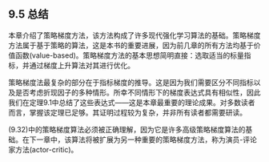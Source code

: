 ## 9.5 总结

本章介绍了策略梯度方法，该方法构成了许多现代强化学习算法的基础。策略梯度方法属于基于策略的算法，这是本书的重要进展，因为前几章的所有方法均基于价值函数(value-based)。策略梯度方法的基本思想简明直接：选取适当的标量指标，并通过梯度上升算法对其进行优化。

策略梯度法最复杂的部分在于指标梯度的推导。这是因为我们需要区分不同指标以及是否考虑折现因子的多种情形。所幸不同情形下的梯度表达式具有相似性，因此我们在定理$9.1$中总结了这些表达式——这是本章最重要的理论成果。对多数读者而言，掌握该定理已足够。其证明过程较为复杂，并非所有读者都需要研读。

$(9.32)$中的策略梯度算法必须被正确理解，因为它是许多高级策略梯度算法的基础。在下一章中，该算法将被扩展为另一种重要的策略梯度方法，称为演员-评论家方法(actor-critic)。